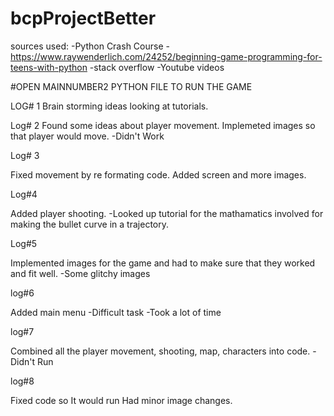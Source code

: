 # bcpProjectBetter

sources used:
-Python Crash Course
-https://www.raywenderlich.com/24252/beginning-game-programming-for-teens-with-python
-stack overflow
-Youtube videos

#OPEN MAINNUMBER2 PYTHON FILE TO RUN THE GAME

LOG# 1
  Brain storming ideas looking at tutorials.
  
 Log# 2 
  Found some ideas about player movement. Implemeted images so that player would move.
  -Didn't Work
  
  Log# 3 
  
  Fixed movement by re formating code. Added screen and more images.
  
  Log#4
  
  Added player shooting.
    -Looked up tutorial for the mathamatics involved for making the bullet curve in a trajectory.
    
  Log#5
  
  Implemented images for the game and had to make sure that they worked and fit well.
      -Some glitchy images
      
  log#6
  
  
  Added main menu
    -Difficult task 
    -Took a lot of time
    
   log#7 
   
   Combined all the player movement, shooting, map, characters into code.
    -Didn't Run
    
   log#8 
   
   Fixed code so It would run
    Had minor image changes.
